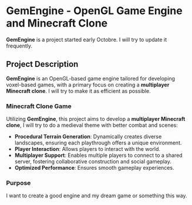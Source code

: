 # GemEngine - OpenGL Game Engine and Minecraft Clone

**GemEngine** is a project started early Octobre. I will try to update it frequently.

## Project Description

**GemEngine** is an OpenGL-based game engine tailored for developing voxel-based games, with a primary focus on creating a **multiplayer Minecraft clone**. I will try to make it as efficient as possible.

### Minecraft Clone Game

Utilizing **GemEngine**, this project aims to develop a **multiplayer Minecraft clone**, I will try to do a medieval theme with better combat and scenes:

- **Procedural Terrain Generation**: Dynamically creates diverse landscapes, ensuring each playthrough offers a unique environment.
- **Player Interaction**: Allows players to interact with the world.
- **Multiplayer Support**: Enables multiple players to connect to a shared server, fostering collaborative construction and social gameplay.
- **Optimized Performance**: Ensures smooth gameplay experiences.

### Purpose

I want to create a good engine and my dream game or something this way.
